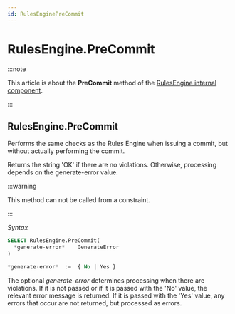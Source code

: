 ```yaml
---
id: RulesEnginePreCommit
---
```


# RulesEngine.PreCommit




:::note

This article is about the **PreCommit** method of the [RulesEngine internal component](/docs/Extensions/RulesEngine_internal_component).

:::

## **RulesEngine.PreCommit**

Performs the same checks as the Rules Engine when issuing a commit, but without actually performing the commit.

Returns the string 'OK' if there are no violations. Otherwise, processing depends on the generate-error value.


:::warning

This method can not be called from a constraint.

:::

*Syntax*
 

```sql
SELECT RulesEngine.PreCommit(
  *generate-error*    GenerateError
)

*generate-error*  :=  { No | Yes }
```

The optional *generate-error* determines processing when there are violations. If it is not passed or if it is passed with the 'No' value, the relevant error message is returned. If it is passed with the 'Yes' value, any errors that occur are not returned, but processed as errors.

 
